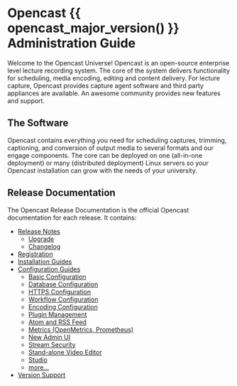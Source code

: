 Opencast {{ opencast_major_version() }} Administration Guide
============================================================

Welcome to the Opencast Universe! Opencast is an open-source enterprise level lecture recording system. The core of the
system delivers functionality for scheduling, media encoding, editing and content delivery. For lecture capture,
Opencast provides capture agent software and third party appliances are available. An awesome community provides new
features and support.

The Software
------------

Opencast contains everything you need for scheduling captures, trimming, captioning, and conversion of output media to
several formats and our engage components.  The core can be deployed on one (all-in-one deployment) or many (distributed
deployment) Linux servers so your Opencast installation can grow with the needs of your university.

Release Documentation
---------------------

The Opencast Release Documentation is the official Opencast documentation for each release. It contains:

* [Release Notes](releasenotes.md)
    * [Upgrade](upgrade.md)
    * [Changelog](changelog.md)
* [Registration](registration.md)
* [Installation Guides](installation/index.md)
* [Configuration Guides](configuration/index.md)
    * [Basic Configuration](configuration/basic.md)
    * [Database Configuration](configuration/database.md)
    * [HTTPS Configuration](configuration/https/index.md)
    * [Workflow Configuration](configuration/workflow.md)
    * [Encoding Configuration](configuration/encoding.md)
    * [Plugin Management](configuration/plugin-management.md)
    * [Atom and RSS Feed](configuration/atomrss.md)
    * [Metrics (OpenMetrics, Prometheus)](configuration/metrics.md)
    * [New Admin UI](configuration/admin-ui/new-admin-ui.md)
    * [Stream Security](configuration/stream-security/stream-security-overview.md)
    * [Stand-alone Video Editor](configuration/videoeditor.frontend.md)
    * [Studio](configuration/studio.md)
    * [more...](configuration/index.md)
* [Version Support](version-support.md)
